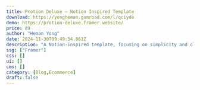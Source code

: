 ```yaml
---
title: Protion Deluxe — Notion Inspired Template
download: https://yongheman.gumroad.com/l/qciyde
demo: https://protion-deluxe.framer.website/
price: 89
author: "Heman Yong"
date: 2024-11-30T09:49:54.861Z
description: "A Notion-inspired template, focusing on simplicity and clarity in mind. The template is designed for e-commerce and blogging purposes and is aimed at entrepreneurs and digital creators."
ssg: ["Framer"]
css: []
ui: []
cms: []
category: [Blog,Ecommerce]
draft: false
---
```

